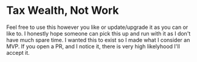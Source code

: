 # Tax Wealth, Not Work
Feel free to use this however you like or update/upgrade it as you can or like to. I honestly hope someone can pick this up and run with it as I don't have much spare time. I wanted this to exist so I made what I consider an MVP. If you open a PR, and I notice it, there is very high likelyhood I'll accept it.

